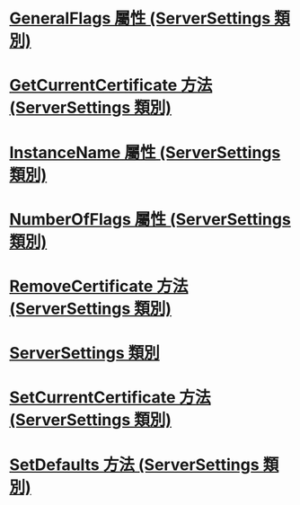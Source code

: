 # [GeneralFlags 屬性 (ServerSettings 類別)](generalflags-property-serversettings-class.md)
# [GetCurrentCertificate 方法 (ServerSettings 類別)](getcurrentcertificate-method-serversettings-class.md)
# [InstanceName 屬性 (ServerSettings 類別)](instancename-property-serversettings-class.md)
# [NumberOfFlags 屬性 (ServerSettings 類別)](numberofflags-property-serversettings-class.md)
# [RemoveCertificate 方法 (ServerSettings 類別)](removecertificate-method-serversettings-class.md)
# [ServerSettings 類別](serversettings-class.md)
# [SetCurrentCertificate 方法 (ServerSettings 類別)](setcurrentcertificate-method-serversettings-class.md)
# [SetDefaults 方法 (ServerSettings 類別)](setdefaults-method-serversettings-class.md)
